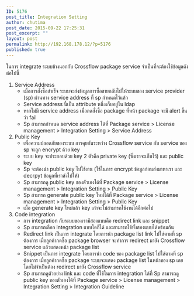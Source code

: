 ```yaml
---
ID: 5176
post_title: Integration Setting
author: chutima
post_date: 2015-09-22 17:25:31
post_excerpt: ""
layout: post
permalink: http://192.168.178.12/?p=5176
published: true
---
```

ในการ integrate ระบบข้างนอกกับ Crossflow package service จำเป็นที่จะต้องใช้ข้อมูลดังต่อไปนี้
<ol>
	<li>Service Address
<ul>
	<li>เมื่อการสั่งซื้อสำเร็จ ระบบจะส่งข้อมูลการซื้อขายกลับไปให้ระบบของ service provider (sp) ผ่านทาง service address ที่ sp กำหนดไว้แล้ว</li>
	<li>Service address นี้เป็น attribute หนึ่งเก็บอยู่ใน ldap</li>
	<li>หากไม่มี service address เมื่อกดสั่งซื้อ package ที่หน้า package จะมี alert ขึ้นว่า fail</li>
	<li>Sp สามารถกำหนด service address ได้ที่ Package service &gt; License management &gt; Integration Setting &gt; Service Address</li>
</ul>
</li>
	<li>Public Key
<ul>
	<li>เพื่อความปลอดภัยของระบบ การคุยกันระหว่าง Crossflow service กับ service ของ sp จะถูก encrypt ด้วย key</li>
	<li>ระบบ key จะประกอบด้วย key 2 ตัวคือ private key (ซึ่งเราจะเก็บไว้) และ public key</li>
	<li>Sp จะต้องนำ public key ไปใช้งาน (ใช้ในการ encrypt ข้อมูลก่อนส่งมาหาเรา และ decrpyt ข้อมูลที่เราส่งไปให้)</li>
	<li>Sp สามารถดู public key ของตัวเองได้ที่ Package service &gt; License management &gt; Integration Setting &gt; Public Key</li>
	<li>Sp สามารถ generate public key ใหม่ได้ที่ Package service &gt; License management &gt; Integration Setting &gt; Public Key</li>
	<li>เมื่อ generate key ใหม่แล้ว key เก่าจะไม่สามารถใช้งานได้อีกต่อไป</li>
</ul>
</li>
	<li>Code integration
<ul>
	<li>การ integration กับระบบของเรามีสองแบบคือ redirect link และ snippet</li>
	<li>Sp สามารถเลือก integration แบบใดก็ได้ และสามารถใช้ทั้งสองแบบได้พร้อมกัน</li>
	<li>Redirect link เป็นการ integrate โดยการนำ package list link ไปใส่ตามที่ sp ต้องการ เมื่อลูกค้ากดซื้อ package browser จะทำการ redirect มายัง Crossflow service แล้วแสดงหน้า package list</li>
	<li>Snippet เป็นการ integrate โดยการนำ code ของ package list ไปใส่ตามที่ sp ต้องการ เมื่อลูกค้ากดซื้อ package ระบบจะแสดง package list ในหน้าของ sp เลย โดยไม่จำเป็นต้อง redirect มายัง Crossflow service</li>
	<li>Sp สามารถดูตัวอย่าง link และ code ที่ใช้ในการ integration ได้ที่ Sp สามารถดู public key ของตัวเองได้ที่ Package service &gt; License management &gt; Integration Setting &gt; Integration Guideline</li>
</ul>
</li>
</ol>
